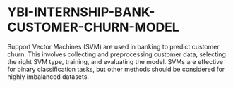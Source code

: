 # YBI-INTERNSHIP-BANK-CUSTOMER-CHURN-MODEL
Support Vector Machines (SVM) are used in banking to predict customer churn. This involves collecting and preprocessing customer data, selecting the right SVM type, training, and evaluating the model. SVMs are effective for binary classification tasks, but other methods should be considered for highly imbalanced datasets.
